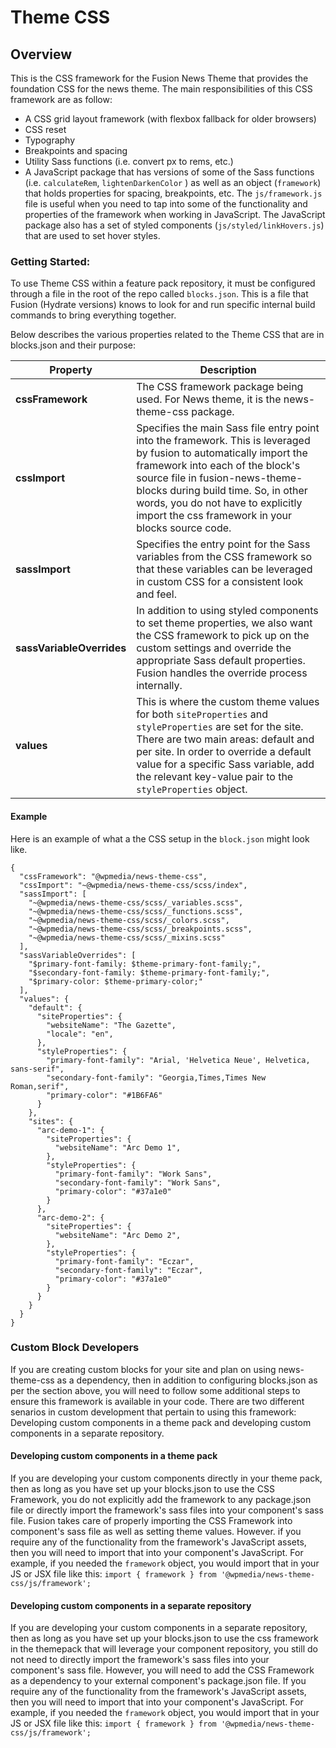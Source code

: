 # Theme CSS
## Overview
This is the CSS framework for the Fusion News Theme that provides the foundation CSS for the news theme. The main responsibilities of this CSS framework are as follow:
- A CSS grid layout framework (with flexbox fallback for older browsers)
- CSS reset
- Typography
- Breakpoints and spacing
- Utility Sass functions (i.e. convert px to rems, etc.)
- A JavaScript package that has versions of some of the Sass functions (i.e. `calculateRem`, `lightenDarkenColor` ) as well as an object 
(`framework`) that holds properties for spacing, breakpoints, etc. The `js/framework.js` file is useful when you need to tap 
into some of the functionality and properties of the framework when working in JavaScript. 
The JavaScript package also has a set of styled components (`js/styled/linkHovers.js`) that are used to set hover styles.

### Getting Started:
To use Theme CSS within a feature pack repository, it must be configured through a file in the root of the repo called `blocks.json`. This is a file that Fusion (Hydrate versions) knows to
look for and run specific internal build commands to bring everything
together.

Below describes the various properties related to the Theme CSS that are in blocks.json and their
purpose:

| **Property**   |  **Description** |
|---|---|
| **cssFramework** |  The CSS framework package being used. For News theme, it is the news-theme-css package. |
| **cssImport**   |  Specifies the main Sass file entry point into the framework. This is leveraged by fusion to automatically import the framework into each of the block's source file in fusion-news-theme-blocks during build time. So, in other words, you do not have to explicitly import the css framework in your blocks source code. |
| **sassImport**   |  Specifies the entry point for the Sass variables from the CSS framework so that these variables can be leveraged in custom CSS for a consistent look and feel. |
| **sassVariableOverrides**   | In addition to using styled components to set theme properties, we also want the CSS framework to pick up on the custom settings and override the appropriate Sass default properties. Fusion handles the override process internally.  |
| **values** | This is where the custom theme values for both `siteProperties` and `styleProperties` are set for the site. There are two main areas: default and per site. In order to override a default value for a specific Sass variable, add the relevant key-value pair to the `styleProperties` object.  |

#### Example

Here is an example of what a the CSS setup in the `block.json` might look like.

```
{
  "cssFramework": "@wpmedia/news-theme-css",
  "cssImport": "~@wpmedia/news-theme-css/scss/index",
  "sassImport": [
    "~@wpmedia/news-theme-css/scss/_variables.scss",
    "~@wpmedia/news-theme-css/scss/_functions.scss",
    "~@wpmedia/news-theme-css/scss/_colors.scss",
    "~@wpmedia/news-theme-css/scss/_breakpoints.scss",
    "~@wpmedia/news-theme-css/scss/_mixins.scss"
  ],
  "sassVariableOverrides": [
    "$primary-font-family: $theme-primary-font-family;",
    "$secondary-font-family: $theme-primary-font-family;",
    "$primary-color: $theme-primary-color;"
  ],
  "values": {
    "default": {
      "siteProperties": {
        "websiteName": "The Gazette",
        "locale": "en",
      },
      "styleProperties": {
        "primary-font-family": "Arial, 'Helvetica Neue', Helvetica, sans-serif",
        "secondary-font-family": "Georgia,Times,Times New Roman,serif",
        "primary-color": "#1B6FA6"
      }
    },
    "sites": {
      "arc-demo-1": {
        "siteProperties": {
          "websiteName": "Arc Demo 1",
        },
        "styleProperties": {
          "primary-font-family": "Work Sans",
          "secondary-font-family": "Work Sans",
          "primary-color": "#37a1e0"
        }
      },
      "arc-demo-2": {
        "siteProperties": {
          "websiteName": "Arc Demo 2",
        },
        "styleProperties": {
          "primary-font-family": "Eczar",
          "secondary-font-family": "Eczar",
          "primary-color": "#37a1e0"
        }
      }
    }
  }
}
```
### Custom Block Developers
If you are creating custom blocks for your site and plan on using news-theme-css as a dependency, 
then in addition to configuring blocks.json as per the section above, you will need to follow some additional
steps to ensure this framework is available in your code.  There are two different senarios in custom development
that pertain to using this framework:  Developing custom components in a theme pack and developing custom
components in a separate repository. 

#### Developing custom components in a theme pack
If you are developing your custom components directly in your theme pack, then as long as you have set 
up your blocks.json to use the CSS Framework, you do not explicitly add the framework to any
package.json file or directly import the framework's sass files into your component's sass file.  Fusion takes 
care of properly importing the CSS Framework into component's sass file as well as setting theme values.  However.
if you require any of the functionality from the framework's JavaScript assets, then you will need to 
import that into your component's JavaScript.  For example, if you needed the `framework` object, you would
import that in your JS or JSX file like this: `import { framework } from '@wpmedia/news-theme-css/js/framework';`

#### Developing custom components in a separate repository
If you are developing your custom components in a separate repository, then as long as you have set 
up your blocks.json to use the css framework in the themepack that will leverage your component repository, 
you still do not need to directly import the framework's sass files 
into your component's sass file.  However, you will need to add the CSS Framework as a dependency to your external 
component's package.json file. If you require any of the functionality from the framework's JavaScript assets, then you will need to 
import that into your component's JavaScript.  For example, if you needed the `framework` object, you would
import that in your JS or JSX file like this: `import { framework } from '@wpmedia/news-theme-css/js/framework';`
